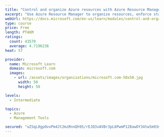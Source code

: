 ```yaml
---
title: "Control and organize Azure resources with Azure Resource Manager"
excerpt: "Use Azure Resource Manager to organize resources, enforce standards, and protect critical assets from deletion."
webUrl: https://docs.microsoft.com/en-us/learn/modules/control-and-organize-with-azure-resource-manager/
type: course
price: Free
length: PT46M
ratings:
  count: 43570
  average: 4.7196236
heat: 57

provider:
  name: Microsoft Learn
  domain: microsoft.com
  images:
    - url: /assets/images/organizations/microsoft.com-50x50.jpg
      width: 50
      height: 50

levels:
  - Intermediate

topics:
  - Azure
  - Management Tools

secured: "uZSqL0gpOvxPm4Jt2mzRnnQh9S/rEJD3vAVBr3pL6PwmP128awOY34twSm93n4HDSRccqQGtoM5xhzMYkSW8+4eU6JNS7nj0FG+qrgtMbSwpoQAEp9ci1TPY1CA0kZEDdYHOCgLTaCOQL6BfJmgD2vIysV62wMCOwyqtFmbV+swAKaAzJOb612hhDJsV9tsejt1H3rux9DqIj3YWVqizhwJ/RWVLM/wDBrMqgYWiEku0JGcppdx7nOlKO6LJnAdWTf0AZbetH5PoHVSROzuIAUbzA9HD4XspmC0YV/XHfmvrD7fsBVP5UixzwjVxtQmUgecFqdWbhBRi+V6deD1XFMNZQvNvbLSlyeL1g2EuXEYJtqlcjZOOQmd2Cplj9bFgkIq7Z2wch1/KwI9fLtyi9gaF8YCPuqm+s9MlEDWAkRC0ylIYPgkjblaZUOWIsy+a;MRtb0sPjSrHQkyFMSrXg6A=="
---
```


